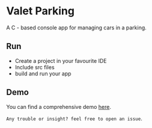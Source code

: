 # Valet Parking
A C - based console app for managing  cars in a parking.


## Run
- Create a project in your favourite IDE
- Include src files
- build and run your app

## Demo
You can find a comprehensive demo [here](assets/).


`Any trouble or insight? feel free to open an issue`.

